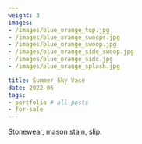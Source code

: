 ```yaml
---
weight: 3
images:
- /images/blue_orange_top.jpg
- /images/blue_orange_swoops.jpg
- /images/blue_orange_swoop.jpg
- /images/blue_orange_side_swoop.jpg
- /images/blue_orange_side.jpg
- /images/blue_orange_splash.jpg

title: Summer Sky Vase
date: 2022-06
tags:
- portfolio # all posts
- for-sale
---
```


Stonewear, mason stain, slip. 
